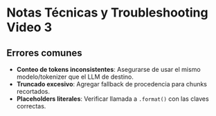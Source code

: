 # Notas Técnicas y Troubleshooting Video 3

## Errores comunes

- **Conteo de tokens inconsistentes**: Asegurarse de usar el mismo modelo/tokenizer que el LLM de destino.
- **Truncado excesivo**: Agregar fallback de procedencia para chunks recortados.
- **Placeholders literales**: Verificar llamada a `.format()` con las claves correctas.

